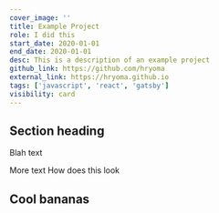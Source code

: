 ```yaml
---
cover_image: ''
title: Example Project
role: I did this
start_date: 2020-01-01
end_date: 2020-01-01
desc: This is a description of an example project
github_link: https://github.com/hryoma
external_link: https://hryoma.github.io
tags: ['javascript', 'react', 'gatsby']
visibility: card
---
```


## Section heading

Blah text

More text
How does this look

## Cool bananas
